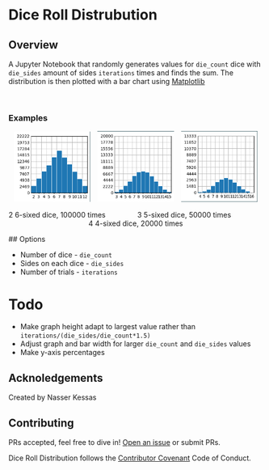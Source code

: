 # Dice Roll Distrubution

## Overview

A Jupyter Notebook that randomly generates values for `die_count` dice with `die_sides` amount of sides `iterations` times and finds the sum. The distribution is then plotted with a bar chart using [Matplotlib](https://matplotlib.org/stable/index.html)

<br>

### Examples

<div align="center">
<img src="./docs/dice_plot 2d,6s,100000i.png" width="30%">&emsp;<img 
src="./docs/dice_plot 3d,5s,50000i.png" width="30%">&emsp;<img
src="./docs/dice_plot 4d,4s,20000i.png" width="30%">

2 6-sixed dice, 100000 times&ensp;&emsp;&emsp;&emsp;&emsp;3 5-sixed dice, 50000 times&ensp;&emsp;&emsp;&emsp;&emsp;4 4-sixed dice, 20000 times

</div>
## Options

- Number of dice - `die_count`
- Sides on each dice - `die_sides`
- Number of trials - `iterations`

# Todo

- Make graph height adapt to largest value rather than `iterations/(die_sides/die_count*1.5)`
- Adjust graph and bar width for larger `die_count` and `die_sides` values
- Make y-axis percentages



## Acknoledgements
Created by Nasser Kessas

## Contributing
PRs accepted, feel free to dive in! [Open an issue](https://github.com/nasserkessas/js-sidescroll-engine/issues/new) or submit PRs.

Dice Roll Distribution follows the [Contributor Covenant](http://contributor-covenant.org/version/1/3/0/) Code of Conduct.
